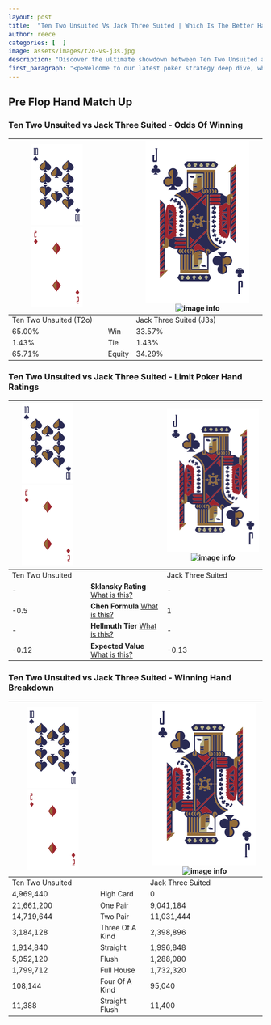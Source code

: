 ```yaml
---
layout: post
title:  "Ten Two Unsuited Vs Jack Three Suited | Which Is The Better Hand In Poker? A Complete Guide"
author: reece
categories: [  ]
image: assets/images/t2o-vs-j3s.jpg
description: "Discover the ultimate showdown between Ten Two Unsuited and Jack Three Suited in poker! Uncover the odds, strategies, and scenarios where one hand triumphs over the other. Get ready to up your poker game with this thrilling analysis."
first_paragraph: "<p>Welcome to our latest poker strategy deep dive, where we're pitting two distinct hands against each other in a high-stakes showdown: Ten Two Unsuited vs Jack Three Suited.</p><p>In the dynamic world of poker, every decision counts, and knowing which hand holds the upper hand is key to your success at the table.</p><p>In this article, we'll dissect these two hands, explore the scenarios where one dominates the other, and equip you with the knowledge to make strategic choices that can tip the odds in your favor.</p><p>Get ready to unravel the intriguing dynamics of these poker hands and elevate your game to new heights.</p>"
---
```




[comment]: # (sp0)

## Pre Flop Hand Match Up

<div class="table hand-ratings" markdown="1"> 



### Ten Two Unsuited vs Jack Three Suited - Odds Of Winning


    
| ![image info](assets/images/hand1/T.png) ![image info](assets/images/hand1/2o.png) |  | ![image info](assets/images/hand2/J.png) ![image info](assets/images/hand2/3s.png) |
| -------- | -------- | -------- |
| Ten Two Unsuited (T2o) |  | Jack Three Suited (J3s) |
| 65.00% | Win | 33.57% |
| 1.43% | Tie | 1.43% |
| 65.71% | Equity | 34.29% |




[comment]: # (sp1)



### Ten Two Unsuited vs Jack Three Suited - Limit Poker Hand Ratings


    
| ![image info](assets/images/hand1/T.png) ![image info](assets/images/hand1/2o.png) |  | ![image info](assets/images/hand2/J.png) ![image info](assets/images/hand2/3s.png) |
| -------- | -------- | -------- |
| Ten Two Unsuited |  | Jack Three Suited |
| - | **Sklansky Rating** [What is this?](/sklansky-rating-explained) | - |
| -0.5 | **Chen Formula** [What is this?](/chen-formula-explained) | 1 |
| - | **Hellmuth Tier** [What is this?](/Hellmuth-tier-explained) | - |
| -0.12 | **Expected Value** [What is this?](/expected-value-explained) | -0.13 |




[comment]: # (sp2)



### Ten Two Unsuited vs Jack Three Suited - Winning Hand Breakdown


    
| ![image info](assets/images/hand1/T.png) ![image info](assets/images/hand1/2o.png) |  | ![image info](assets/images/hand2/J.png) ![image info](assets/images/hand2/3s.png) |
| -------- | -------- | -------- |
| Ten Two Unsuited |  | Jack Three Suited |
| 4,969,440 | High Card | 0 |
| 21,661,200 | One Pair | 9,041,184 |
| 14,719,644 | Two Pair | 11,031,444 |
| 3,184,128 | Three Of A Kind | 2,398,896 |
| 1,914,840 | Straight | 1,996,848 |
| 5,052,120 | Flush | 1,288,080 |
| 1,799,712 | Full House | 1,732,320 |
| 108,144 | Four Of A Kind | 95,040 |
| 11,388 | Straight Flush | 11,400 |




[comment]: # (sp3)



</div>

[comment]: # (sp4)



[comment]: # (sp5)

